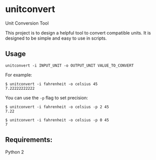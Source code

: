 # unitconvert
Unit Conversion Tool

This project is to design a helpful tool to convert compatible units.
It is designed to be simple and easy to use in scripts.

## Usage
```unitconvert -i INPUT_UNIT -o OUTPUT_UNIT VALUE_TO_CONVERT```

For example:

    $ unitconvert -i fahrenheit -o celsius 45
    7.22222222222

You can use the `-p` flag to set precision:

    $ unitconvert -i fahrenheit -o celsius -p 2 45
    7.22

    $ unitconvert -i fahrenheit -o celsius -p 0 45
    7

## Requirements:
Python 2
